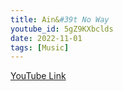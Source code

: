 ```yaml
---
title: Ain&#39t No Way
youtube_id: 5gZ9KXbclds
date: 2022-11-01
tags: [Music]
---
```



[YouTube Link](https://www.youtube.com/watch?v=5gZ9KXbclds)
